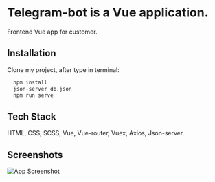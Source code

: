 
# Telegram-bot is a Vue application.

Frontend Vue app for customer.

## Installation

Clone my project, after type in terminal:

```bash
  npm install 
  json-server db.json
  npm run serve
```

## Tech Stack

HTML, CSS, SCSS, Vue, Vue-router, Vuex, Axios, Json-server.

## Screenshots

![App Screenshot](https://i.postimg.cc/8k0RY6pk/telegram-bot.jpg)

